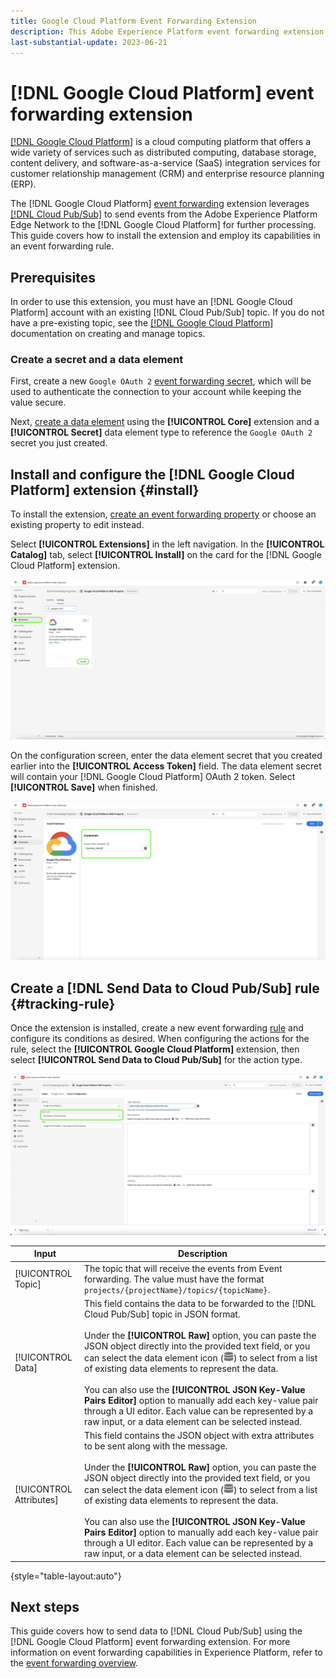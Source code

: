 ```yaml
---
title: Google Cloud Platform Event Forwarding Extension
description: This Adobe Experience Platform event forwarding extension sends Edge Network events to Google Cloud Platform.
last-substantial-update: 2023-06-21
---
```

# [!DNL Google Cloud Platform] event forwarding extension

[[!DNL Google Cloud Platform]](https://cloud.google.com/) is a cloud computing platform that offers a wide variety of services such as distributed computing, database storage, content delivery, and software-as-a-service (SaaS) integration services for customer relationship management (CRM) and enterprise resource planning (ERP).

The [!DNL Google Cloud Platform] [event forwarding](../../../ui/event-forwarding/overview.md) extension leverages [[!DNL Cloud Pub/Sub]](https://cloud.google.com/pubsub) to send events from the Adobe Experience Platform Edge Network to the [!DNL Google Cloud Platform] for further processing. This guide covers how to install the extension and employ its capabilities in an event forwarding rule.

## Prerequisites

In order to use this extension, you must have an [!DNL Google Cloud Platform] account with an existing [!DNL Cloud Pub/Sub] topic. If you do not have a pre-existing topic, see the [[!DNL Google Cloud Platform]](https://cloud.google.com/pubsub/docs/create-topic) documentation on creating and manage topics.

### Create a secret and a data element

First, create a new `Google OAuth 2` [event forwarding secret](../../../ui/event-forwarding/secrets.md), which will be used to authenticate the connection to your account while keeping the value secure.

Next, [create a data element](../../../ui/managing-resources/data-elements.md#create-a-data-element) using the **[!UICONTROL Core]** extension and a **[!UICONTROL Secret]** data element type to reference the `Google OAuth 2` secret you just created.

## Install and configure the [!DNL Google Cloud Platform] extension {#install}

To install the extension, [create an event forwarding property](../../../ui/event-forwarding/overview.md#properties) or choose an existing property to edit instead.

Select **[!UICONTROL Extensions]** in the left navigation. In the **[!UICONTROL Catalog]** tab, select **[!UICONTROL Install]** on the card for the [!DNL Google Cloud Platform] extension.

![The catalog [!DNL Google Cloud Platform] extension highlighting install.](../../../images/extensions/server/google-cloud-platform/install-extension.png)

On the configuration screen, enter the data element secret that you created earlier into the **[!UICONTROL Access Token]** field. The data element secret will contain your [!DNL Google Cloud Platform] OAuth 2 token. Select **[!UICONTROL Save]** when finished.

![The [!DNL Google Cloud Platform] extension configuration page.](../../../images/extensions/server/google-cloud-platform/configure-extension.png)

## Create a [!DNL Send Data to Cloud Pub/Sub] rule {#tracking-rule}

Once the extension is installed, create a new event forwarding [rule](../../../ui/managing-resources/rules.md) and configure its conditions as desired. When configuring the actions for the rule, select the **[!UICONTROL Google Cloud Platform]** extension, then select **[!UICONTROL Send Data to Cloud Pub/Sub]** for the action type.

![The action configuration view for [!UICONTROL Google Cloud Platform], with the action highlighted and [!UICONTROL Send Data to Cloud Pub/Sub].](../../../images/extensions/server/google-cloud-platform/event-action.png)

| Input | Description |
| --- | --- |
| [!UICONTROL Topic] | The topic that will receive the events from Event forwarding. The value must have the format `projects/{projectName}/topics/{topicName}`. |
| [!UICONTROL Data] | This field contains the data to be forwarded to the [!DNL Cloud Pub/Sub] topic in JSON format.<br><br>Under the **[!UICONTROL Raw]** option, you can paste the JSON object directly into the provided text field, or you can select the data element icon (![Dataset icon](../../../images/extensions/server/aws/data-element-icon.png)) to select from a list of existing data elements to represent the data.<br><br>You can also use the **[!UICONTROL JSON Key-Value Pairs Editor]** option to manually add each key-value pair through a UI editor. Each value can be represented by a raw input, or a data element can be selected instead. |
| [!UICONTROL Attributes] | This field contains the JSON object with extra attributes to be sent along with the message.<br><br>Under the **[!UICONTROL Raw]** option, you can paste the JSON object directly into the provided text field, or you can select the data element icon (![Dataset icon](../../../images/extensions/server/aws/data-element-icon.png)) to select from a list of existing data elements to represent the data.<br><br>You can also use the **[!UICONTROL JSON Key-Value Pairs Editor]** option to manually add each key-value pair through a UI editor. Each value can be represented by a raw input, or a data element can be selected instead. |

{style="table-layout:auto"}

## Next steps

This guide covers how to send data to [!DNL Cloud Pub/Sub] using the [!DNL Google Cloud Platform] event forwarding extension. For more information on event forwarding capabilities in Experience Platform, refer to the [event forwarding overview](../../../ui/event-forwarding/overview.md).